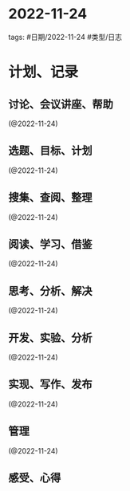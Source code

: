 

# 2022-11-24


tags: #日期/2022-11-24 #类型/日志 


# 计划、记录

## 讨论、会议讲座、帮助

(@2022-11-24)



## 选题、目标、计划

(@2022-11-24)



## 搜集、查阅、整理

(@2022-11-24)



## 阅读、学习、借鉴

(@2022-11-24)



## 思考、分析、解决

(@2022-11-24)



## 开发、实验、分析

(@2022-11-24)



## 实现、写作、发布

(@2022-11-24)





## 管理

(@2022-11-24)



## 感受、心得



